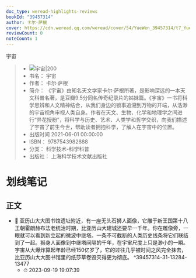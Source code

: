 ```yaml
---
doc_type: weread-highlights-reviews
bookId: "39457314"
author: 卡尔·萨根
cover: https://cdn.weread.qq.com/weread/cover/54/YueWen_39457314/t7_YueWen_39457314.jpg
reviewCount: 0
noteCount: 1
---
```

 宇宙
> - ![ 宇宙|200](https://cdn.weread.qq.com/weread/cover/54/YueWen_39457314/t7_YueWen_39457314.jpg)
> - 书名： 宇宙
> - 作者： 卡尔·萨根
> - 简介： 《宇宙》由知名天文学家卡尔·萨根所著，是影响深远的一本天文科普名著，是豆瓣9.5分同名传奇纪录片的姊妹篇。《宇宙》一书将科学思辨和人文精神结合，从我们身边的锁事追溯到万物的开端，从浩渺的宇宙视角审视人类自身。作者在天文、生物、化学和地理学之间进行“异花授粉”，将科学与历史、艺术、人类学和哲学交织，向我们描述了宇宙了前生今世，帮助读者拥抱科学，了解人在宇宙中的位置。
> - 出版时间 2021-06-01 00:00:00
> - ISBN： 9787543982888
> - 分类： 科学技术-科学科普
> - 出版社： 上海科学技术文献出版社

# 划线笔记

## 正文


- 📌 亚历山大大图书馆遗址附近，有一座无头石狮人面像，它雕于新王国第十八王朝霍朗赫布法老统治时期，比亚历山大建城还要早一千年。你在雕像旁，一眼就可以看到新立起的微波中继塔。一条不可截断的人类历史线条将它们联结到了一起。狮身人面像到中继塔间隔的千年，在宇宙尺度上只是渺小的一瞬。宇宙从大爆炸算起年龄已经150亿岁了，它的过往几乎被时间之风完全抹去，比亚历山大大图书馆里的纸莎草卷毁灭得更为彻底。 ^39457314-31-13284-13477
    - ⏱ 2023-09-19 19:07:39 